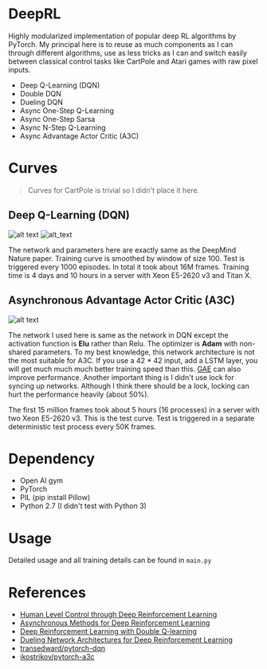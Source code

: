 # DeepRL
Highly modularized implementation of popular deep RL algorithms by PyTorch. My principal here is to
reuse as much components as I can through different algorithms, use as less tricks as I can and switch
easily between classical control tasks like CartPole and Atari games with raw pixel inputs.
* Deep Q-Learning (DQN)
* Double DQN
* Dueling DQN
* Async One-Step Q-Learning
* Async One-Step Sarsa 
* Async N-Step Q-Learning
* Async Advantage Actor Critic (A3C)

# Curves
> Curves for CartPole is trivial so I didn't place it here.
## Deep Q-Learning (DQN)
![alt text](https://raw.githubusercontent.com/ShangtongZhang/DeepRL/master/images/DQN-BreakoutNoFrameskip-v3-Train.png)
![alt_text](https://raw.githubusercontent.com/ShangtongZhang/DeepRL/master/images/DQN-BreakoutNoFrameskip-v3-Test.png)

The network and parameters here are exactly same as the DeepMind Nature paper. 
Training curve is smoothed by window of size 100. Test is triggered every 1000 episodes.
In total it took about 16M frames. Training time is 4 days and 10 hours in a server with
Xeon E5-2620 v3 and Titan X.

## Asynchronous Advantage Actor Critic (A3C)

![alt text](https://raw.githubusercontent.com/ShangtongZhang/DeepRL/master/images/A3C-PongNoFrameskip-v3.png)

The network I used here is same as the network in DQN except the activation function 
is **Elu** rather than Relu. The optimizer is **Adam** with non-shared parameters.
To my best knowledge, this network architecture is not the most suitable for A3C. 
If you use a 42 * 42 input, add a LSTM layer, you will get much much much better training speed 
than this. [GAE](http://www.breloff.com/DeepRL-OnlineGAE/) can also improve performance.
Another important thing is I didn't use lock for syncing up networks. Although I think there
should be a lock, locking can hurt the performance heavily (about 50%). 

The first 15 million frames took about 5 hours (16 processes) in a server with two Xeon E5-2620 v3.
This is the test curve. Test is triggered in a separate deterministic test process every 50K frames.

# Dependency
* Open AI gym
* PyTorch
* PIL (pip install Pillow)
* Python 2.7 (I didn't test with Python 3)

# Usage
Detailed usage and all training details can be found in ```main.py```

# References
* [Human Level Control through Deep Reinforcement Learning](https://www.nature.com/nature/journal/v518/n7540/full/nature14236.html)
* [Asynchronous Methods for Deep Reinforcement Learning](https://arxiv.org/abs/1602.01783)
* [Deep Reinforcement Learning with Double Q-learning](https://arxiv.org/abs/1509.06461)
* [Dueling Network Architectures for Deep Reinforcement Learning](https://arxiv.org/abs/1511.06581)
* [transedward/pytorch-dqn](https://github.com/transedward/pytorch-dqn)
* [ikostrikov/pytorch-a3c](https://github.com/ikostrikov/pytorch-a3c)
